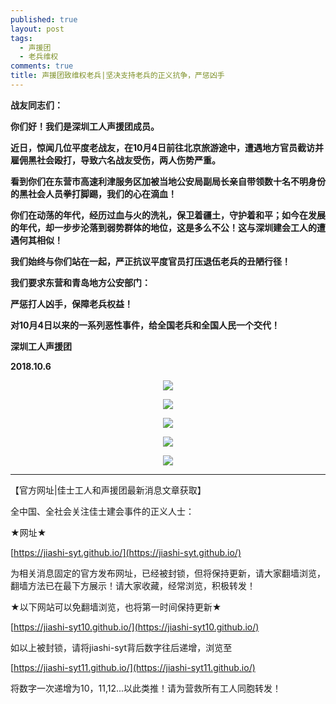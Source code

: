 ```yaml
---
published: true
layout: post
tags:
  - 声援团
  - 老兵维权
comments: true
title: 声援团致维权老兵|坚决支持老兵的正义抗争，严惩凶手
---
```


**战友同志们：**

**你们好！我们是深圳工人声援团成员。**

**近日，惊闻几位平度老战友，在10月4日前往北京旅游途中，遭遇地方官员截访并雇佣黑社会殴打，导致六名战友受伤，两人伤势严重。**

**看到你们在东营市高速利津服务区加被当地公安局副局长亲自带领数十名不明身份的黑社会人员拳打脚踢，我们的心在滴血！**

**你们在动荡的年代，经历过血与火的洗礼，保卫着疆土，守护着和平；如今在发展的年代，却一步步沦落到弱势群体的地位，这是多么不公！这与深圳建会工人的遭遇何其相似！**

**我们始终与你们站在一起，严正抗议平度官员打压退伍老兵的丑陋行径！**

**我们要求东营和青岛地方公安部门：**

**严惩打人凶手，保障老兵权益！**

**对10月4日以来的一系列恶性事件，给全国老兵和全国人民一个交代！**

**深圳工人声援团**

**2018.10.6**

<p align="center"> <img src="https://api.superbed.cn/pic/5bb8db2f9dc6d6a9834fad0b"> </p>

<p align="center"> <img src="https://i.loli.net/2018/10/06/5bb8db2bba604.jpg"> </p>

<p align="center"> <img src="https://i.loli.net/2018/10/06/5bb8d84d5e829.jpg"> </p>

<p align="center"> <img src="https://i.loli.net/2018/10/06/5bb8d85170a63.jpg"> </p>

<p align="center"> <img src="https://i.loli.net/2018/10/06/5bb8d8557e54d.jpg"> </p>




---
【官方网址|佳士工人和声援团最新消息文章获取】

全中国、全社会关注佳士建会事件的正义人士：

★网址★

[https://jiashi-syt.github.io/](https://jiashi-syt.github.io/)

为相关消息固定的官方发布网址，已经被封锁，但将保持更新，请大家翻墙浏览，翻墙方法已在最下方展示！请大家收藏，经常浏览，积极转发！


★以下网站可以免翻墙浏览，也将第一时间保持更新★

[https://jiashi-syt10.github.io/](https://jiashi-syt10.github.io/)

如以上被封锁，请将jiashi-syt背后数字往后递增，浏览至

[https://jiashi-syt11.github.io/](https://jiashi-syt11.github.io/)

将数字一次递增为10，11,12...以此类推！请为营救所有工人同胞转发！

